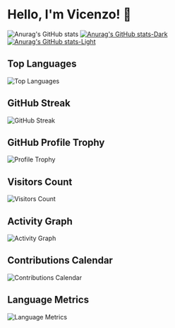 
# Hello, I'm Vicenzo! 👋
![Anurag's GitHub stats](https://github-readme-stats.vercel.app/api?username=Vicenzo-S-Montefusco&show_icons=true)
[![Anurag's GitHub stats-Dark](https://github-readme-stats.vercel.app/api?username=Vicenzo-S-Montefusco&show_icons=true&theme=dark#gh-dark-mode-only)](https://github.com/anuraghazra/github-readme-stats#gh-dark-mode-only)
[![Anurag's GitHub stats-Light](https://github-readme-stats.vercel.app/api?username=Vicenzo-S-Montefusco&show_icons=true&theme=default#gh-light-mode-only)](https://github.com/anuraghazra/github-readme-stats#gh-light-mode-only)

## Top Languages
![Top Languages](https://github-readme-stats.vercel.app/api/top-langs/Vicenzo-S-Montefusco=your-github-username&layout=compact&hide_title=true&hide=html)

## GitHub Streak
![GitHub Streak](https://github-readme-streak-stats.herokuapp.com/?user=Vicenzo-S-Montefusco)

## GitHub Profile Trophy
![Profile Trophy](https://github-profile-trophy.vercel.app/?username=Vicenzo-S-Montefusco)

## Visitors Count
![Visitors Count](https://profile-counter.glitch.me/Vicenzo-S-Montefusco/count.svg)

## Activity Graph
![Activity Graph](https://activity-graph.herokuapp.com/Vicenzo-S-Montefusco=your-github-username)

## Contributions Calendar
![Contributions Calendar](https://github.com/Vicenzo-S-Montefusco/github-readme-contributions/blob/main/images/square.svg)

## Language Metrics
![Language Metrics](https://github-readme-stats.vercel.app/api/wakatime?Vicenzo-S-Montefusco)




<!--
**Vicenzo-S-Montefusco/Vicenzo-S-Montefusco** is a ✨ _special_ ✨ repository because its `README.md` (this file) appears on your GitHub profile.

Here are some ideas to get you started:

- 🔭 I’m currently working on ...
- 🌱 I’m currently learning ...
- 👯 I’m looking to collaborate on ...
- 🤔 I’m looking for help with ...
- 💬 Ask me about ...
- 📫 How to reach me: ...
- 😄 Pronouns: ...
- ⚡ Fun fact: ...
-->
